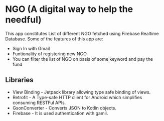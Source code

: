 # NGO (A digital way to help the needful)

This app constitutes List of different NGO fetched using Firebase Realtime Database. Some of the features of this app are:
* Sign In with Gmail
* Funtionality of registering new NGO
* You can filter the list of NGO on basis of some keyword and pay the fund


## Libraries
* View Binding - Jetpack library allowing type safe binding of views.
* Retrofit - A Type-safe HTTP client for Android which simplifies consuming RESTFul APIs.
* GsonConverter - Converts JSON to Kotlin objects.
* Firebase - It is used authentication with gamil.

